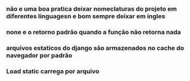
### não e uma boa pratica deixar nomeclaturas do projeto em diferentes linguagesn e bom sempre deixar em ingles
### none e o retorno padrão quando a função não retorna nada
### arquivos estaticos do django são armazenados no cache do navegador por padrão
### Load static carrega por arquivo